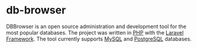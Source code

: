 # db-browser
DBBrowser is an open source administration and development tool for the most popular databases. The project was written in [PHP](http://www.php.net/) with the [Laravel Framework](https://laravel.com/). The tool currently supports [MySQL](https://www.mysql.com/) and [PostgreSQL](https://www.postgresql.org/) databases.
